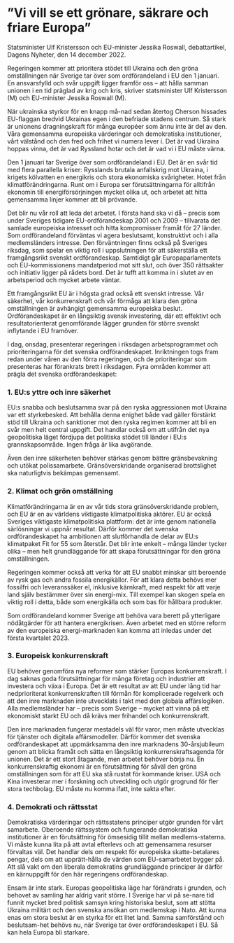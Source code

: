 # ”Vi vill se ett grönare, säkrare och friare Europa”

Statsminister Ulf Kristersson och EU\-­minister Jessika Roswall, debattartikel, Dagens Nyheter, den 14 december 2022\.


Regeringen kommer att prioritera stödet till Ukraina och den gröna omställningen när Sverige tar över som ordförandeland i EU den 1 januari. En ansvarsfylld och svår uppgift ligger framför oss – att hålla samman unionen i en tid präglad av krig och kris, skriver statsminister Ulf Kristersson (M) och EU\-minister Jessika Roswall (M).

När ukrainska styrkor för en knapp må\-nad sedan återtog Cherson hissades EU\-flaggan bredvid Ukrainas egen i den befriade stadens centrum. Så stark är unionens dragningskraft för många européer som ännu inte är del av den. Våra gemensamma europeiska värderingar och demokratiska institutioner, vårt välstånd och den fred och frihet vi numera lever i. Det är vad Ukraina hoppas vinna, det är vad Ryssland hotar och det är vad vi i EU måste värna.

Den 1 januari tar Sverige över som ordförandeland i EU. Det är en svår tid med flera parallella kriser: Rysslands brutala anfallskrig mot Ukraina, i krigets kölvatten en energikris och stora ekonomiska svårigheter. Hotet från klimatförändringarna. Runt om i Europa ser förutsättningarna för alltifrån ekonomin till energiförsörjningen mycket olika ut, och arbetet att hitta gemensamma linjer kommer att bli prövande.

Det blir nu vår roll att leda det arbetet. I första hand ska vi då – precis som under Sveriges tidigare EU\-ordförandeskap 2001 och 2009 – tillvarata det samlade europeiska intresset och hitta kompromisser framåt för 27 länder. Som ordförandeland förväntas vi agera beslutsamt, konstruktivt och i alla medlemsländers intresse. Den förväntningen finns också på Sveriges riksdag, som spelar en viktig roll i uppslutningen för att säkerställa ett framgångsrikt svenskt ordförandeskap. Samtidigt går Europaparlamentets och EU\-kommissionens mandatperiod mot sitt slut, och över 350 rättsakter och initiativ ligger på rådets bord. Det är tufft att komma in i slutet av en arbetsperiod och mycket arbete väntar.

Ett framgångsrikt EU är i högsta grad också ett svenskt intresse. Vår säkerhet, vår konkurrenskraft och vår förmåga att klara den gröna omställningen är avhängigt gemensamma europeiska beslut. Ordförandeskapet är en långsiktig svensk investering, där ett effektivt och resultatorienterat genomförande lägger grunden för större svenskt inflytande i EU framöver.

I dag, onsdag, presenterar regeringen i riksdagen arbetsprogrammet och prioriteringarna för det svenska ordförandeskapet. Inriktningen togs fram redan under våren av den förra regeringen, och de prioriteringar som presenteras har förankrats brett i riksdagen. Fyra områden kommer att prägla det svenska ordförandeskapet:

### 1\. EU:s yttre och inre säkerhet

EU:s snabba och beslutsamma svar på den ryska aggressionen mot Ukraina var ett styrkebesked. Att behålla denna enighet både vad gäller förstärkt stöd till Ukraina och sanktioner mot den ryska regimen kommer att bli en svår men helt central uppgift. Det handlar också om att utifrån det nya geopolitiska läget fördjupa det politiska stödet till länder i EU:s grannskapsområde. Ingen fråga är lika avgörande.

Även den inre säkerheten behöver stärkas genom bättre gränsbevakning och utökat polissamarbete. Gränsöverskridande organiserad brottslighet ska naturligtvis bekämpas gemensamt.

### 2\. Klimat och grön omställning

Klimatförändringarna är en av vår tids stora gränsöverskridande problem, och EU är en av världens viktigaste klimatpolitiska aktörer. EU är också Sveriges viktigaste klimatpolitiska plattform: det är inte genom nationella särlösningar vi uppnår resultat. Därför kommer det svenska ordförandeskapet ha ambitionen att slutförhandla de delar av EU:s klimatpaket Fit for 55 som återstår. Det blir inte enkelt – många länder tycker olika – men helt grundläggande för att skapa förutsättningar för den gröna omställningen.

Regeringen kommer också att verka för att EU snabbt minskar sitt beroende av rysk gas och andra fossila energikällor. För att klara detta behövs mer fossilfri och leveranssäker el, inklusive kärnkraft, med respekt för att varje land själv bestämmer över sin energi\-mix. Till exempel kan skogen spela en viktig roll i detta, både som energikälla och som bas för hållbara produkter.

Som ordförandeland kommer Sverige att behöva vara berett på ytterligare nödåtgärder för att hantera energikrisen. Även arbetet med en större reform av den europeiska energi\-marknaden kan komma att inledas under det första kvartalet 2023\.

### 3\. Europeisk konkurrenskraft

EU behöver genomföra nya reformer som stärker Europas konkurrenskraft. I dag saknas goda förutsättningar för många företag och industrier att investera och växa i Europa. Det är ett resultat av att EU under lång tid har nedprioriterat konkurrenskraften till förmån för komplicerade regelverk och att den inre marknaden inte utvecklats i takt med den globala affärslogiken. Alla medlemsländer har – precis som Sverige – mycket att vinna på ett ekonomiskt starkt EU och då krävs mer frihandel och konkurrenskraft.

Den inre marknaden fungerar mestadels väl för varor, men måste utvecklas för tjänster och digitala affärsmodeller. Därför kommer det svenska ordförandeskapet att uppmärksamma den inre marknadens 30\-årsjubileum genom att blicka framåt och sätta en långsiktig konkurrenskraftsagenda för unionen. Det är ett stort åtagande, men arbetet behöver börja nu. En konkurrenskraftig ekonomi är en förutsättning för såväl den gröna omställningen som för att EU ska stå rustat för kommande kriser. USA och Kina investerar mer i forskning och utveckling och utgör grogrund för fler stora techbolag. EU måste nu komma ifatt, inte sakta efter.

### 4\. Demokrati och rättsstat

Demokratiska värderingar och rättsstatens principer utgör grunden för vårt samarbete. Oberoende rättssystem och fungerande demokratiska institutioner är en förutsättning för ömsesidig tillit mellan medlems\-staterna. Vi måste kunna lita på att avtal efterlevs och att gemensamma resurser förvaltas väl. Det handlar dels om respekt för europeiska skatte\-betalares pengar, dels om att upprätt\-hålla de värden som EU\-samarbetet bygger på. Att slå vakt om den liberala demokratins grundläggande principer är därför en kärnuppgift för den här regeringens ordförandeskap.

Ensam är inte stark. Europas geopolitiska läge har förändrats i grunden, och behovet av samling har aldrig varit större. I Sverige har vi på se\-nare tid funnit mycket bred politisk samsyn kring historiska beslut, som att stötta Ukraina militärt och den svenska ansökan om medlemskap i Nato. Att kunna enas om stora beslut är en styrka för ett litet land. Samma samförstånd och beslutsam\-het behövs nu, när Sverige tar över ordförandeskapet i EU. Så kan hela Europa bli starkare.
